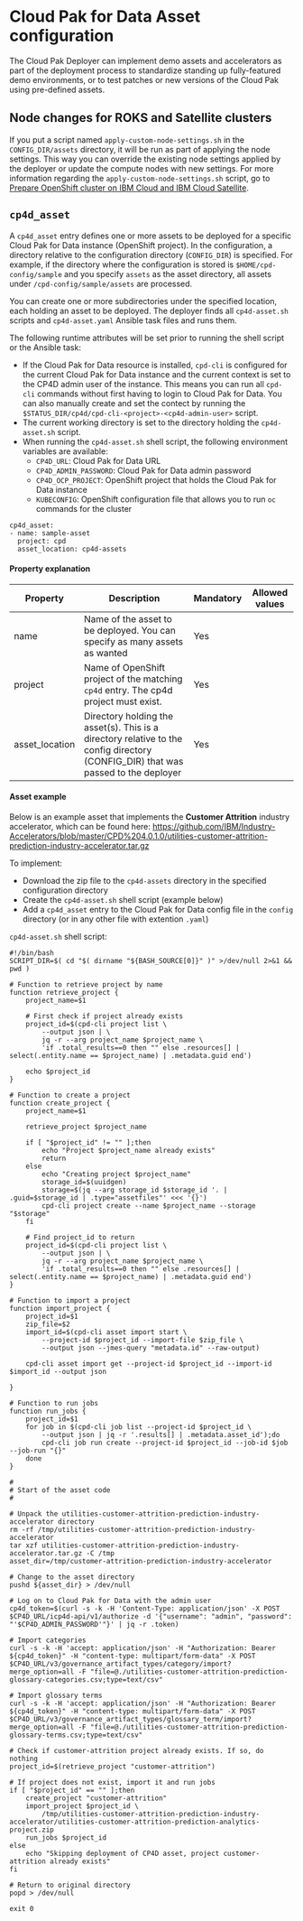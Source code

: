 # Cloud Pak for Data Asset configuration

The Cloud Pak Deployer can implement demo assets and accelerators as part of the deployment process to standardize standing up fully-featured demo environments, or to test patches or new versions of the Cloud Pak using pre-defined assets.

## Node changes for ROKS and Satellite clusters
If you put a script named `apply-custom-node-settings.sh` in the `CONFIG_DIR/assets` directory, it will be run as part of applying the node settings. This way you can override the existing node settings applied by the deployer or update the compute nodes with new settings. For more information regarding the `apply-custom-node-settings.sh` script, go to [Prepare OpenShift cluster on IBM Cloud and IBM Cloud Satellite](../process/install-cloud-pak.md#prepare-openshift-cluster-on-ibm-cloud-and-ibm-cloud-satellite).

## `cp4d_asset`
A `cp4d_asset` entry defines one or more assets to be deployed for a specific Cloud Pak for Data instance (OpenShift project). In the configuration, a directory relative to the configuration directory (`CONFIG_DIR`) is specified. For example, if the directory where the configuration is stored is `$HOME/cpd-config/sample` and you specify `assets` as the asset directory, all assets under `/cpd-config/sample/assets` are processed.

You can create one or more subdirectories under the specified location, each holding an asset to be deployed. The deployer finds all `cp4d-asset.sh` scripts and `cp4d-asset.yaml` Ansible task files and runs them.

The following runtime attributes will be set prior to running the shell script or the Ansible task:
* If the Cloud Pak for Data resource is installed, `cpd-cli` is configured for the current Cloud Pak for Data instance and the current context is set to the CP4D admin user of the instance. This means you can run all `cpd-cli` commands without first having to login to Cloud Pak for Data. You can also manually create and set the contect by running the `$STATUS_DIR/cp4d/cpd-cli-<project>-<cp4d-admin-user>` script.
* The current working directory is set to the directory holding the `cp4d-asset.sh` script.
* When running the `cp4d-asset.sh` shell script, the following environment variables are available:
    - `CP4D_URL`: Cloud Pak for Data URL
    - `CP4D_ADMIN_PASSWORD`: Cloud Pak for Data admin password
    - `CP4D_OCP_PROJECT`: OpenShift project that holds the Cloud Pak for Data instance
    - `KUBECONFIG`: OpenShift configuration file that allows you to run `oc` commands for the cluster

```
cp4d_asset:
- name: sample-asset
  project: cpd
  asset_location: cp4d-assets
```

#### Property explanation
| Property | Description                                                          | Mandatory | Allowed values |
| -------- | -------------------------------------------------------------------- | --------- | -------------- |
| name     | Name of the asset to be deployed. You can specify as many assets as wanted | Yes       |  |
| project  | Name of OpenShift project of the matching `cp4d` entry. The cp4d project must exist. | Yes       |  |
| asset_location | Directory holding the asset(s). This is a directory relative to the config directory (CONFIG_DIR) that was passed to the deployer | Yes |  |


#### Asset example
Below is an example asset that implements the **Customer Attrition** industry accelerator, which can be found here: https://github.com/IBM/Industry-Accelerators/blob/master/CPD%204.0.1.0/utilities-customer-attrition-prediction-industry-accelerator.tar.gz

To implement:

* Download the zip file to the `cp4d-assets` directory in the specified configuration directory
* Create the `cp4d-asset.sh` shell script (example below)
* Add a `cp4d_asset` entry to the Cloud Pak for Data config file in the `config` directory (or in any other file with extention `.yaml`)

`cp4d-asset.sh` shell script:
```
#!/bin/bash
SCRIPT_DIR=$( cd "$( dirname "${BASH_SOURCE[0]}" )" >/dev/null 2>&1 && pwd )

# Function to retrieve project by name
function retrieve_project {
    project_name=$1

    # First check if project already exists
    project_id=$(cpd-cli project list \
        --output json | \
        jq -r --arg project_name $project_name \
        'if .total_results==0 then "" else .resources[] | select(.entity.name == $project_name) | .metadata.guid end')

    echo $project_id
}

# Function to create a project
function create_project {
    project_name=$1

    retrieve_project $project_name

    if [ "$project_id" != "" ];then
        echo "Project $project_name already exists"
        return
    else
        echo "Creating project $project_name"
        storage_id=$(uuidgen)
        storage=$(jq --arg storage_id $storage_id '. | .guid=$storage_id | .type="assetfiles"' <<< '{}')
        cpd-cli project create --name $project_name --storage "$storage"
    fi

    # Find project_id to return
    project_id=$(cpd-cli project list \
        --output json | \
        jq -r --arg project_name $project_name \
        'if .total_results==0 then "" else .resources[] | select(.entity.name == $project_name) | .metadata.guid end')
}

# Function to import a project
function import_project {
    project_id=$1
    zip_file=$2
    import_id=$(cpd-cli asset import start \
        --project-id $project_id --import-file $zip_file \
        --output json --jmes-query "metadata.id" --raw-output)
    
    cpd-cli asset import get --project-id $project_id --import-id $import_id --output json

}

# Function to run jobs
function run_jobs {
    project_id=$1
    for job in $(cpd-cli job list --project-id $project_id \
        --output json | jq -r '.results[] | .metadata.asset_id');do
        cpd-cli job run create --project-id $project_id --job-id $job --job-run "{}"
    done
}

#
# Start of the asset code
#

# Unpack the utilities-customer-attrition-prediction-industry-accelerator directory
rm -rf /tmp/utilities-customer-attrition-prediction-industry-accelerator
tar xzf utilities-customer-attrition-prediction-industry-accelerator.tar.gz -C /tmp
asset_dir=/tmp/customer-attrition-prediction-industry-accelerator

# Change to the asset directory
pushd ${asset_dir} > /dev/null

# Log on to Cloud Pak for Data with the admin user
cp4d_token=$(curl -s -k -H 'Content-Type: application/json' -X POST $CP4D_URL/icp4d-api/v1/authorize -d '{"username": "admin", "password": "'$CP4D_ADMIN_PASSWORD'"}' | jq -r .token)

# Import categories
curl -s -k -H 'accept: application/json' -H "Authorization: Bearer ${cp4d_token}" -H "content-type: multipart/form-data" -X POST $CP4D_URL/v3/governance_artifact_types/category/import?merge_option=all -F "file=@./utilities-customer-attrition-prediction-glossary-categories.csv;type=text/csv"

# Import glossary terms
curl -s -k -H 'accept: application/json' -H "Authorization: Bearer ${cp4d_token}" -H "content-type: multipart/form-data" -X POST $CP4D_URL/v3/governance_artifact_types/glossary_term/import?merge_option=all -F "file=@./utilities-customer-attrition-prediction-glossary-terms.csv;type=text/csv"

# Check if customer-attrition project already exists. If so, do nothing
project_id=$(retrieve_project "customer-attrition")

# If project does not exist, import it and run jobs
if [ "$project_id" == "" ];then
    create_project "customer-attrition"
    import_project $project_id \
        /tmp/utilities-customer-attrition-prediction-industry-accelerator/utilities-customer-attrition-prediction-analytics-project.zip
    run_jobs $project_id
else
    echo "Skipping deployment of CP4D asset, project customer-attrition already exists"
fi

# Return to original directory
popd > /dev/null

exit 0
```
